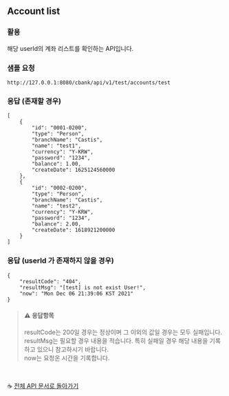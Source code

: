 

## Account list

### 활용
해당 userId의 계좌 리스트를 확인하는 API입니다.

### 샘플 요청
```
http://127.0.0.1:8080/cbank/api/v1/test/accounts/test
```

### 응답 (존재할 경우)
```
[
    {
        "id": "0001-0200",
        "type": "Person",
        "branchName": "Castis",
        "name": "test1",
        "currency": "Y-KRW",
        "password": "1234",
        "balance": 1.00,
        "createDate": 1625124560000
    },
    {
        "id": "0002-0200",
        "type": "Person",
        "branchName": "Castis",
        "name": "test2",
        "currency": "Y-KRW",
        "password": "1234",
        "balance": 2.00,
        "createDate": 1618921200000
    }
]
```

### 응답 (userId 가 존재하지 않을 경우)
```
{
    "resultCode": "404",
    "resultMsg": "[test] is not exist User!",
    "now": "Mon Dec 06 21:39:06 KST 2021"
}
```

> #### ⚠ 응답항목  
> resultCode는 200일 경우는 정상이며 그 이외의 값일 경우는 모두 실패입니다.<br>
> resultMsg는 필요할 경우 내용을 적습니다. 특히 실패일 경우 해당 내용을 기록하고 있으니 참고하시기 바랍니다.<br>
> now는 요청온 시간을 기록합니다.

<br>

☕ [전체 API 문서로 돌아가기](/api.md)

